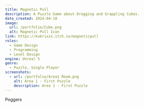 ```yaml
---
title: Magnetic Pull
description: A Puzzle Game about Dragging and Grappling Cubes.
date_created: 2024-04-18
image:
  url: /portfolio/Cube.png
  alt: Magnetic Pull Icon
link: https://kubrixss.itch.io/magneticpull
roles:
  - Game Design
  - Programming
  - Level Design
engine: Unreal 5
genre:
  - Puzzle, Single Player
screenshots:
  - url: /portfolio/Area1 Room.png
    alt: Area 1 - First Puzzle
    description: Area 1 - First Puzzle
---
```

Poggers
